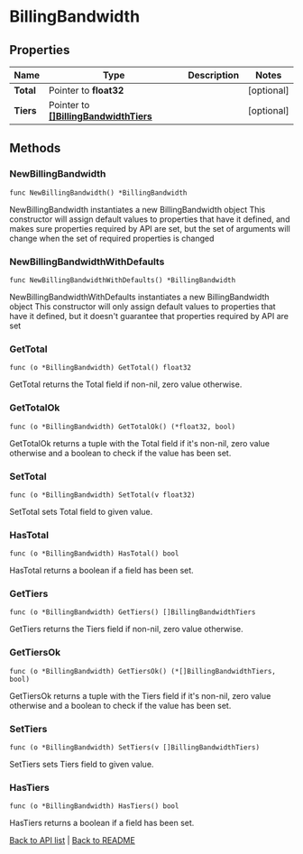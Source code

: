 # BillingBandwidth

## Properties

Name | Type | Description | Notes
------------ | ------------- | ------------- | -------------
**Total** | Pointer to **float32** |  | [optional] 
**Tiers** | Pointer to [**[]BillingBandwidthTiers**](BillingBandwidthTiers.md) |  | [optional] 

## Methods

### NewBillingBandwidth

`func NewBillingBandwidth() *BillingBandwidth`

NewBillingBandwidth instantiates a new BillingBandwidth object
This constructor will assign default values to properties that have it defined,
and makes sure properties required by API are set, but the set of arguments
will change when the set of required properties is changed

### NewBillingBandwidthWithDefaults

`func NewBillingBandwidthWithDefaults() *BillingBandwidth`

NewBillingBandwidthWithDefaults instantiates a new BillingBandwidth object
This constructor will only assign default values to properties that have it defined,
but it doesn't guarantee that properties required by API are set

### GetTotal

`func (o *BillingBandwidth) GetTotal() float32`

GetTotal returns the Total field if non-nil, zero value otherwise.

### GetTotalOk

`func (o *BillingBandwidth) GetTotalOk() (*float32, bool)`

GetTotalOk returns a tuple with the Total field if it's non-nil, zero value otherwise
and a boolean to check if the value has been set.

### SetTotal

`func (o *BillingBandwidth) SetTotal(v float32)`

SetTotal sets Total field to given value.

### HasTotal

`func (o *BillingBandwidth) HasTotal() bool`

HasTotal returns a boolean if a field has been set.

### GetTiers

`func (o *BillingBandwidth) GetTiers() []BillingBandwidthTiers`

GetTiers returns the Tiers field if non-nil, zero value otherwise.

### GetTiersOk

`func (o *BillingBandwidth) GetTiersOk() (*[]BillingBandwidthTiers, bool)`

GetTiersOk returns a tuple with the Tiers field if it's non-nil, zero value otherwise
and a boolean to check if the value has been set.

### SetTiers

`func (o *BillingBandwidth) SetTiers(v []BillingBandwidthTiers)`

SetTiers sets Tiers field to given value.

### HasTiers

`func (o *BillingBandwidth) HasTiers() bool`

HasTiers returns a boolean if a field has been set.


[Back to API list](../README.md#documentation-for-api-endpoints) | [Back to README](../README.md)
